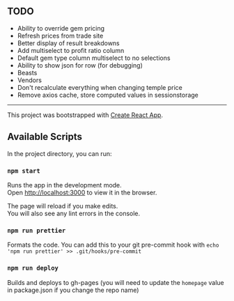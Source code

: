 ## TODO

- Ability to override gem pricing
- Refresh prices from trade site
- Better display of result breakdowns
- Add multiselect to profit ratio column
- Default gem type column multiselect to no selections
- Ability to show json for row (for debugging)
- Beasts
- Vendors
- Don't recalculate everything when changing temple price
- Remove axios cache, store computed values in sessionstorage

---

This project was bootstrapped with [Create React App](https://github.com/facebook/create-react-app).

## Available Scripts

In the project directory, you can run:

### `npm start`

Runs the app in the development mode.\
Open [http://localhost:3000](http://localhost:3000) to view it in the browser.

The page will reload if you make edits.\
You will also see any lint errors in the console.

### `npm run prettier`

Formats the code. You can add this to your git pre-commit hook with `echo 'npm run prettier' >> .git/hooks/pre-commit`

### `npm run deploy`

Builds and deploys to gh-pages (you will need to update the `homepage` value in package.json if you change the repo name)

